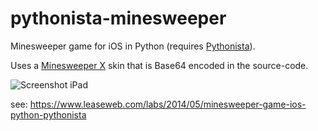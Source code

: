 pythonista-minesweeper
======================

Minesweeper game for iOS in Python (requires [Pythonista](http://omz-software.com/pythonista/)).

Uses a [Minesweeper X](http://www.curtisbright.com/msx/) skin that is Base64 encoded in the source-code.

![Screenshot iPad](https://www.leaseweb.com/labs/wp-content/uploads/2014/05/minesweeper_ipad.jpg)

see: https://www.leaseweb.com/labs/2014/05/minesweeper-game-ios-python-pythonista
